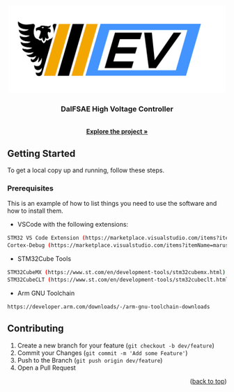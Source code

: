 <a name="readme-top"></a>


<!-- PROJECT LOGO -->
<br />
<div align="center">
  <a href="https://github.com/github_username/repo_name">
    <img src="images/dms_logo.jpg" alt="Logo" width="500" height="200">
  </a>

<h3 align="center">DalFSAE High Voltage Controller</h3>
  <p align="center">
    <br />
    <a href="https://github.com/DalFSAE/high-voltage-controller/"><strong>Explore the project »</strong></a>
    <br />
  </p>
</div>

<!-- GETTING STARTED -->
## Getting Started

To get a local copy up and running, follow these steps.

### Prerequisites

This is an example of how to list things you need to use the software and how to install them.

* VSCode with the following extensions:

```sh
STM32 VS Code Extension (https://marketplace.visualstudio.com/items?itemName=stmicroelectronics.stm32-vscode-extension)
Cortex-Debug (https://marketplace.visualstudio.com/items?itemName=marus25.cortex-debug)
```
  
* STM32Cube Tools

```sh
STM32CubeMX (https://www.st.com/en/development-tools/stm32cubemx.html)
STM32CubeCLT (https://www.st.com/en/development-tools/stm32cubeclt.html)
```

* Arm GNU Toolchain
```sh
https://developer.arm.com/downloads/-/arm-gnu-toolchain-downloads
```
<!--
### Installation
1. Get a free API Key at [https://example.com](https://example.com)
2. Clone the repo
   ```sh
   git clone https://github.com/github_username/repo_name.git
   ```
3. Install NPM packages
   ```sh
   npm install
   ```
4. Enter your API in `config.js`
   ```js
   const API_KEY = 'ENTER YOUR API';
   ```

<p align="right">(<a href="#readme-top">back to top</a>)</p>
-->


<!-- USAGE EXAMPLES -->
<!--
## Usage

Use this space to show useful examples of how a project can be used. Additional screenshots, code examples and demos work well in this space. You may also link to more resources.
*** _For more examples, please refer to the [Documentation](https://example.com)_

<p align="right">(<a href="#readme-top">back to top</a>)</p>
-->


<!-- CONTRIBUTING -->
## Contributing

1. Create a new branch for your feature (`git checkout -b dev/feature`)
2. Commit your Changes (`git commit -m 'Add some Feature'`)
3. Push to the Branch (`git push origin dev/feature`)
4. Open a Pull Request

<p align="right">(<a href="#readme-top">back to top</a>)</p>
